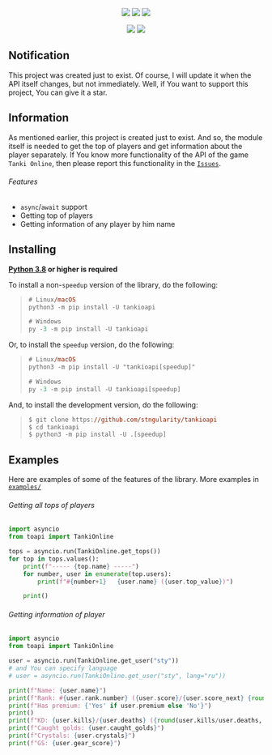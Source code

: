 <p align=center>
    <img src="https://img.shields.io/badge/-stngularity's%20work-%2346df11">
    <img src="https://img.shields.io/pypi/v/tankioapi?color=%2346df11&label=Version">
    <img src="https://img.shields.io/pypi/dd/tankioapi?color=%2346df11&label=Downloads">
</p>
<p align=center>
    <img src="https://img.shields.io/github/issues/stngularity/tankioapi?color=%2346df11&label=Issues">
    <img src="https://img.shields.io/github/license/stngularity/tankioapi?color=%2346df11&label=License">
</p>

## Notification
This project was created just to exist. Of course, I will update it when the API itself changes, but not immediately. Well, if You want to support this project, You can give it a star.

## Information
As mentioned earlier, this project is created just to exist. And so, the module itself is needed to get the top of players and get information about the player separately. If You know more functionality of the API of the game `Tanki Online`, then please report this functionality in the [`Issues`](/issues).

###### Features
- `async`/`await` support
- Getting top of players
- Getting information of any player by him name

## Installing
**[Python 3.8](https://www.python.org/downloads/) or higher is required**

To install a non-`speedup` version of the library, do the following:
> ```ps
> # Linux/macOS
> python3 -m pip install -U tankioapi
>
> # Windows
> py -3 -m pip install -U tankioapi
> ```

Or, to install the `speedup` version, do the following:
> ```ps
> # Linux/macOS
> python3 -m pip install -U "tankioapi[speedup]"
>
> # Windows
> py -3 -m pip install -U tankioapi[speedup]
> ```

And, to install the development version, do the following:
> ```ps
> $ git clone https://github.com/stngularity/tankioapi
> $ cd tankioapi
> $ python3 -m pip install -U .[speedup]
> ```

## Examples
Here are examples of some of the features of the library. More examples in [`examples/`](/blob/main/examples)

###### Getting all tops of players
```py
import asyncio
from toapi import TankiOnline

tops = asyncio.run(TankiOnline.get_tops())
for top in tops.values():
    print(f"----- {top.name} -----")
    for number, user in enumerate(top.users):
        print(f"#{number+1}   {user.name} ({user.top_value})")

    print()
```

###### Getting information of player
```py
import asyncio
from toapi import TankiOnline

user = asyncio.run(TankiOnline.get_user("sty"))
# and You can specify language
# user = asyncio.run(TankiOnline.get_user("sty", lang="ru"))

print(f"Name: {user.name}")
print(f"Rank: #{user.rank.number} ({user.score}/{user.score_next} {round(user.score/user.score_next*100)}%)")
print(f"Has premium: {'Yes' if user.premium else 'No'}")
print()
print(f"KD: {user.kills}/{user.deaths} ({round(user.kills/user.deaths, 2)})")
print(f"Caught golds: {user.caught_golds}")
print(f"Crystals: {user.crystals}")
print(f"GS: {user.gear_score}")
```